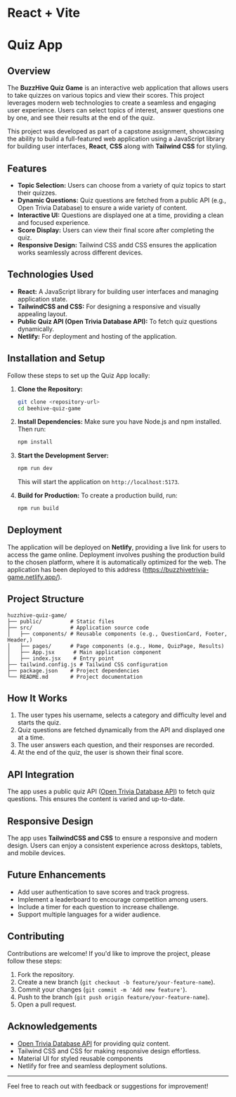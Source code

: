 # React + Vite

# Quiz App

## Overview
The **BuzzHive Quiz Game** is an interactive web application that allows users to take quizzes on various topics and view their scores. This project leverages modern web technologies to create a seamless and engaging user experience. Users can select topics of interest, answer questions one by one, and see their results at the end of the quiz.

This project was developed as part of a capstone assignment, showcasing the ability to build a full-featured web application using a JavaScript library for building user interfaces, **React**, **CSS** along with **Tailwind CSS** for styling.

## Features
- **Topic Selection:** Users can choose from a variety of quiz topics to start their quizzes.
- **Dynamic Questions:** Quiz questions are fetched from a public API (e.g., Open Trivia Database) to ensure a wide variety of content.
- **Interactive UI:** Questions are displayed one at a time, providing a clean and focused experience.
- **Score Display:** Users can view their final score after completing the quiz.
- **Responsive Design:** Tailwind CSS andd CSS ensures the application works seamlessly across different devices.

## Technologies Used
- **React:** A JavaScript library for building user interfaces and managing application state.
- **TailwindCSS and CSS:** For designing a responsive and visually appealing layout.
- **Public Quiz API (Open Trivia Database API):** To fetch quiz questions dynamically.
- **Netlify:** For deployment and hosting of the application.

## Installation and Setup
Follow these steps to set up the Quiz App locally:

1. **Clone the Repository:**
   ```bash
   git clone <repository-url>
   cd beehive-quiz-game
   ```

2. **Install Dependencies:**
   Make sure you have Node.js and npm installed. Then run:
   ```bash
   npm install
   ```

3. **Start the Development Server:**
   ```bash
   npm run dev
   ```
   This will start the application on `http://localhost:5173`.

4. **Build for Production:**
   To create a production build, run:
   ```bash
   npm run build
   ```

## Deployment
The application will be deployed on **Netlify**, providing a live link for users to access the game online. Deployment involves pushing the production build to the chosen platform, where it is automatically optimized for the web. The application has been deployed to this address (https://buzzhivetrivia-game.netlify.app/). 

## Project Structure
```
huzzhive-quiz-game/
├── public/         # Static files
├── src/            # Application source code
│   ├── components/ # Reusable components (e.g., QuestionCard, Footer, Header,)
│   ├── pages/      # Page components (e.g., Home, QuizPage, Results)
│   ├── App.jsx      # Main application component
│   ├── index.jsx    # Entry point
├── tailwind.config.js # Tailwind CSS configuration
├── package.json    # Project dependencies
└── README.md       # Project documentation
```

## How It Works
1. The user types his username, selects a category and difficulty level and starts the quiz.
2. Quiz questions are fetched dynamically from the API and displayed one at a time.
3. The user answers each question, and their responses are recorded.
4. At the end of the quiz, the user is shown their final score.

## API Integration
The app uses a public quiz API ([Open Trivia Database API](https://opentdb.com/)) to fetch quiz questions. This ensures the content is varied and up-to-date.

## Responsive Design
The app uses **TailwindCSS and CSS** to ensure a responsive and modern design. Users can enjoy a consistent experience across desktops, tablets, and mobile devices.

## Future Enhancements
- Add user authentication to save scores and track progress.
- Implement a leaderboard to encourage competition among users.
- Include a timer for each question to increase challenge.
- Support multiple languages for a wider audience.

## Contributing
Contributions are welcome! If you'd like to improve the project, please follow these steps:
1. Fork the repository.
2. Create a new branch (`git checkout -b feature/your-feature-name`).
3. Commit your changes (`git commit -m 'Add new feature'`).
4. Push to the branch (`git push origin feature/your-feature-name`).
5. Open a pull request.

## Acknowledgements
- [Open Trivia Database API](https://opentdb.com/) for providing quiz content.
- Tailwind CSS and CSS for making responsive design effortless.
- Material UI for styled reusable components
- Netlify for free and seamless deployment solutions.

---
Feel free to reach out with feedback or suggestions for improvement!